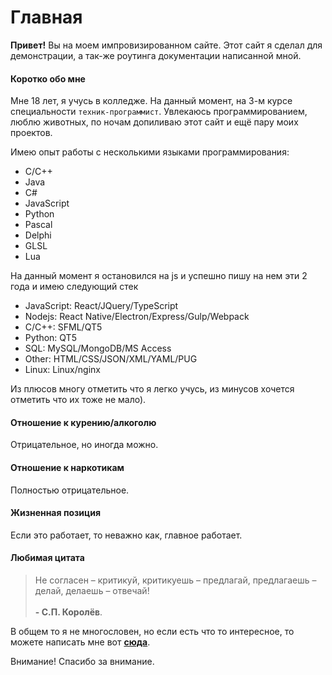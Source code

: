 # Главная
**Привет!** Вы на моем импровизированном сайте. Этот сайт я сделал для демонстрации, а так-же роутинга документации написанной мной.


#### Коротко обо мне
Мне 18 лет, я учусь в колледже. На данный момент, на 3-м курсе специальности `техник-программист`. Увлекаюсь программированием, люблю животных, по ночам допиливаю этот сайт и ещё пару моих проектов.

Имею опыт работы с несколькими языками программирования:
* C/C++
* Java
* C#
* JavaScript
* Python
* Pascal
* Delphi
* GLSL
* Lua

На данный момент я остановился на js и успешно пишу на нем эти 2 года и имею следующий стек
* JavaScript: React/JQuery/TypeScript
* Nodejs: React Native/Electron/Express/Gulp/Webpack
* C/C++: SFML/QT5
* Python: QT5
* SQL: MySQL/MongoDB/MS Access
* Other: HTML/CSS/JSON/XML/YAML/PUG
* Linux: Linux/nginx

Из плюсов многу отметить что я легко учусь, из минусов хочется отметить что их тоже не мало).

#### Отношение к курению/алкоголю
Отрицательное, но иногда можно.

#### Отношение к наркотикам
Полностью отрицательное.

#### Жизненная позиция
Если это работает, то неважно как, главное работает.

#### Любимая цитата
> Не согласен – критикуй, критикуешь – предлагай, предлагаешь – делай, делаешь – отвечай! <br><br> **- С.П. Королёв**.

В общем то я не многословен, но если есть что то интересное, то можете написать мне вот [**сюда**](mailto:astecom@mailru).

Внимание! Спасибо за внимание.